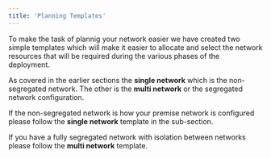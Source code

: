 ```yaml
---
title: 'Planning Templates'
---
```


To make the task of plannig your network easier we have created two simple templates
which will make it easier to allocate and select the network resources that will be 
required during the various phases of the deployment.

As covered in the earlier sections the **single network** which is the non-segregated 
network. The other is the **multi network** or the segregated network configuration. 

If the non-segregated network is how your premise network is configured please follow the **single network** template in the sub-section.

If you have a fully segregated network with isolation between networks please follow the 
**multi network** template.

